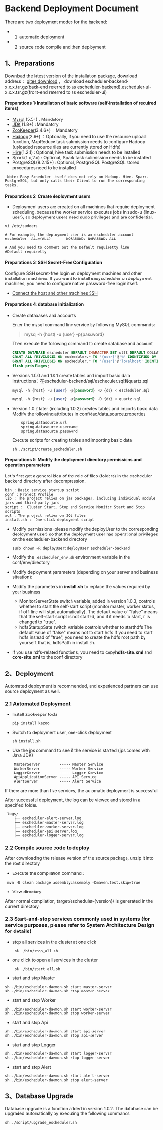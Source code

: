 # Backend Deployment Document

There are two deployment modes for the backend: 

- 1. automatic deployment  
- 2. source code compile and then deployment

## 1、Preparations

Download the latest version of the installation package, download address： [gitee download](https://gitee.com/easyscheduler/EasyScheduler/attach_files/) ， download escheduler-backend-x.x.x.tar.gz(back-end referred to as escheduler-backend),escheduler-ui-x.x.x.tar.gz(front-end referred to as escheduler-ui)



#### Preparations 1: Installation of basic software (self-installation of required items)

 * [Mysql](http://geek.analysys.cn/topic/124) (5.5+) :  Mandatory
 * [JDK](https://www.oracle.com/technetwork/java/javase/downloads/index.html) (1.8+) :  Mandatory
 * [ZooKeeper](https://www.jianshu.com/p/de90172ea680)(3.4.6+) ：Mandatory
 * [Hadoop](https://blog.csdn.net/Evankaka/article/details/51612437)(2.6+) ：Optionally, if you need to use the resource upload function, MapReduce task submission needs to configure Hadoop (uploaded resource files are currently stored on Hdfs)
 * [Hive](https://staroon.pro/2017/12/09/HiveInstall/)(1.2.1) :   Optional, hive task submission needs to be installed
 * Spark(1.x,2.x) :  Optional, Spark task submission needs to be installed
 * PostgreSQL(8.2.15+) : Optional, PostgreSQL PostgreSQL stored procedures need to be installed

```
 Note: Easy Scheduler itself does not rely on Hadoop, Hive, Spark, PostgreSQL, but only calls their Client to run the corresponding tasks.
```

#### Preparations 2: Create deployment users

- Deployment users are created on all machines that require deployment scheduling, because the worker service executes jobs in sudo-u {linux-user}, so deployment users need sudo privileges and are confidential.

```Deployment account
vi /etc/sudoers

# For example, the deployment user is an escheduler account
escheduler  ALL=(ALL)       NOPASSWD: NOPASSWD: ALL

# And you need to comment out the Default requiretty line
#Default requiretty
```

#### Preparations 3: SSH Secret-Free Configuration
Configure SSH secret-free login on deployment machines and other installation machines. If you want to install easyscheduler on deployment machines, you need to configure native password-free login itself.



- [Connect the host and other machines SSH](http://geek.analysys.cn/topic/113)


#### Preparations 4: database initialization

* Create databases and accounts

    Enter the mysql command line service by following MySQL commands:

    > mysql -h {host} -u {user} -p{password} 

    Then execute the following command to create database and account
    
    ```sql 
    CREATE DATABASE escheduler DEFAULT CHARACTER SET utf8 DEFAULT COLLATE utf8_general_ci;
    GRANT ALL PRIVILEGES ON escheduler.* TO '{user}'@'%' IDENTIFIED BY '{password}';
    GRANT ALL PRIVILEGES ON escheduler.* TO '{user}'@'localhost' IDENTIFIED BY '{password}';
    flush privileges;
    ```

* Versions 1.0.0 and 1.0.1 create tables and import basic data
    Instructions：在escheduler-backend/sql/escheduler.sql和quartz.sql

    ```sql
    mysql -h {host} -u {user} -p{password} -D {db} < escheduler.sql
    
    mysql -h {host} -u {user} -p{password} -D {db} < quartz.sql
    ```

* Version 1.0.2 later (including 1.0.2) creates tables and imports basic data
    Modify the following attributes in conf/dao/data_source.properties

    ```
        spring.datasource.url
        spring.datasource.username
        spring.datasource.password
    ```
    Execute scripts for creating tables and importing basic data
    ```
    sh ./script/create_escheduler.sh
    ```

#### Preparations 5: Modify the deployment directory permissions and operation parameters

Let's first get a general idea of the role of files (folders) in the escheduler-backend directory after decompression.

```directory
bin : Basic service startup script
conf : Project Profile
lib : The project relies on jar packages, including individual module jars and third-party jars
script :  Cluster Start, Stop and Service Monitor Start and Stop scripts
sql : The project relies on SQL files
install.sh :  One-click deployment script
```

- Modify permissions (please modify the deployUser to the corresponding deployment user) so that the deployment user has operational privileges on the escheduler-backend directory

    `sudo chown -R deployUser:deployUser escheduler-backend`

- Modify the `.escheduler_env.sh` environment variable in the conf/env/directory

- Modify deployment parameters (depending on your server and business situation):

 - Modify the parameters in **install.sh** to replace the values required by your business
   - MonitorServerState switch variable, added in version 1.0.3, controls whether to start the self-start script (monitor master, worker status, if off-line will start automatically). The default value of "false" means that the self-start script is not started, and if it needs to start, it is changed to "true".
   - hdfsStartupSate switch variable controls whether to starthdfs
      The default value of "false" means not to start hdfs
      If you need to start hdfs instead of "true", you need to create the hdfs root path by yourself, that is, hdfsPath in install.sh.

 - If you use hdfs-related functions, you need to copy**hdfs-site.xml** and **core-site.xml** to the conf directory


## 2、Deployment
Automated deployment is recommended, and experienced partners can use source deployment as well.

### 2.1 Automated Deployment

- Install zookeeper tools

   `pip install kazoo`

- Switch to deployment user, one-click deployment

    `sh install.sh` 

- Use the jps command to see if the service is started (jps comes with Java JDK)

```aidl
    MasterServer         ----- Master Service
    WorkerServer         ----- Worker Service
    LoggerServer         ----- Logger Service
    ApiApplicationServer ----- API Service
    AlertServer          ----- Alert Service
```
If there are more than five services, the automatic deployment is successful


After successful deployment, the log can be viewed and stored in a specified folder.

```log path
 logs/
    ├── escheduler-alert-server.log
    ├── escheduler-master-server.log
    |—— escheduler-worker-server.log
    |—— escheduler-api-server.log
    |—— escheduler-logger-server.log
```

### 2.2 Compile source code to deploy

After downloading the release version of the source package, unzip it into the root directory

* Execute the compilation command：

```
 mvn -U clean package assembly:assembly -Dmaven.test.skip=true
```

* View directory

After normal compilation, target/escheduler-{version}/ is generated in the current directory





### 2.3  Start-and-stop services commonly used in systems (for service purposes, please refer to System Architecture Design for details)

* stop all services in the cluster at one click
  
   ` sh ./bin/stop_all.sh`
   
* one click to open all services in the cluster
  
   ` sh ./bin/start_all.sh`

* start and stop Master

```start master
sh ./bin/escheduler-daemon.sh start master-server
sh ./bin/escheduler-daemon.sh stop master-server
```

* start and stop Worker

```start worker
sh ./bin/escheduler-daemon.sh start worker-server
sh ./bin/escheduler-daemon.sh stop worker-server
```

* start and stop Api

```start Api
sh ./bin/escheduler-daemon.sh start api-server
sh ./bin/escheduler-daemon.sh stop api-server
```
* start and stop Logger

```start Logger
sh ./bin/escheduler-daemon.sh start logger-server
sh ./bin/escheduler-daemon.sh stop logger-server
```
* start and stop Alert

```start Alert
sh ./bin/escheduler-daemon.sh start alert-server
sh ./bin/escheduler-daemon.sh stop alert-server
```

## 3、Database Upgrade
Database upgrade is a function added in version 1.0.2. The database can be upgraded automatically by executing the following commands

```upgrade
sh ./script/upgrade_escheduler.sh
```


